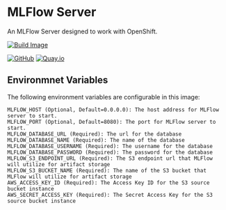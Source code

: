 # MLFlow Server

An MLFlow Server designed to work with OpenShift.

[![Build Image](https://github.com/strangiato/mlflow-server/actions/workflows/build-image.yml/badge.svg)](https://github.com/strangiato/mlflow-server/actions/workflows/build-image.yml)

[![GitHub](https://img.shields.io/badge/GitHub-repo-blue.svg)](https://github.com/strangiato/mlflow-server) [![Quay.io](https://img.shields.io/badge/Quay.io-image-blue.svg)](https://quay.io/repository/troyer/mlflow-server)

## Environmnet Variables

The following environment variables are configurable in this image:

```
MLFLOW_HOST (Optional, Default=0.0.0.0): The host address for MLFlow server to start.
MLFLOW_PORT (Optional, Default=8080): The port for MLFlow server to start.
MLFLOW_DATABASE_URL (Required): The url for the database
MLFLOW_DATABASE_NAME (Required): The name of the database
MLFLOW_DATABASE_USERNAME (Required): The username for the database
MLFLOW_DATABASE_PASSWORD (Required): The password for the database
MLFLOW_S3_ENDPOINT_URL (Required): The S3 endpoint url that MLFlow will utilize for artifact storage
MLFLOW_S3_BUCKET_NAME (Required): The name of the S3 bucket that MLFlow will utilize for artifact storage
AWS_ACCESS_KEY_ID (Required): The Access Key ID for the S3 source bucket instance
AWS_SECRET_ACCESS_KEY (Required): The Secret Access Key for the S3 source bucket instance
```
